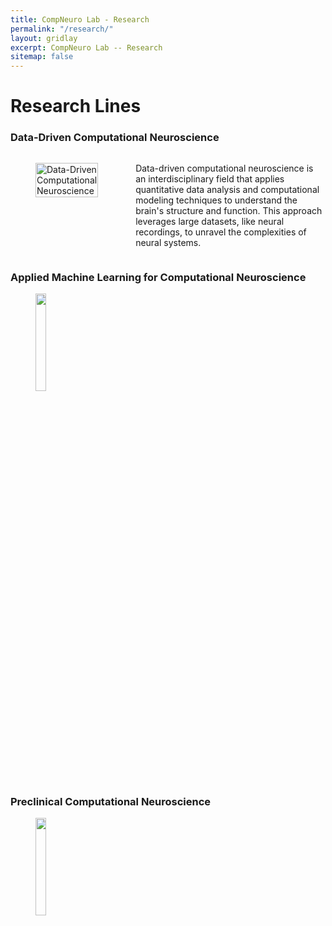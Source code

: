 ```yaml
---
title: CompNeuro Lab - Research
permalink: "/research/"
layout: gridlay
excerpt: CompNeuro Lab -- Research
sitemap: false
---
```


# Research Lines

### Data-Driven Computational Neuroscience
<div style="display: flex; align-items: flex-start;">
<div style="flex: 0 0 20%;"><!-- Adjust the width as needed -->
<figure>
<img src="{{ 'images/researchpic/data_driven.png' | prepend: site.baseurl | prepend: site.url }}" alt="Data-Driven Computational Neuroscience" style="width: 100%;">
</figure>
</div>
<div style="flex: 1; padding-left: 20px;"> <!-- This adds some space between the image and the text -->
<p>Data-driven computational neuroscience is an interdisciplinary field that applies quantitative data analysis and computational modeling techniques to understand the brain's structure and function. This approach leverages large datasets, like neural recordings, to unravel the complexities of neural systems.</p>
</div>
</div>



### Applied Machine Learning for Computational Neuroscience

<figure>
<img src="{{ site.url }}{{ site.baseurl }}/images/researchpic/machine_learning.PNG" width="20%" >
</figure>

### Preclinical Computational Neuroscience

<figure>
<img src="{{ site.url }}{{ site.baseurl }}/images/researchpic/preclinical.jpg" width="20%" >
</figure>